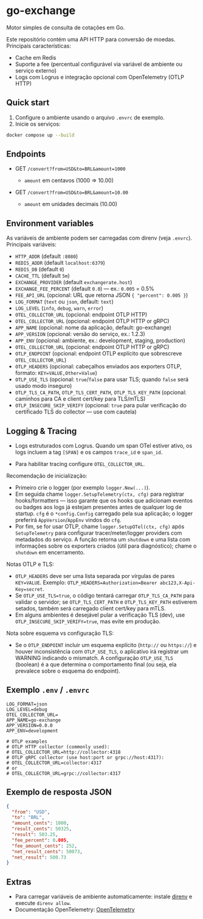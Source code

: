 # go-exchange

Motor simples de consulta de cotações em Go.

Este repositório contém uma API HTTP para conversão de moedas. Principais características:

- Cache em Redis
- Suporte a fee (percentual configurável via variável de ambiente ou serviço externo)
- Logs com Logrus e integração opcional com OpenTelemetry (OTLP HTTP)

## Quick start

1. Configure o ambiente usando o arquivo `.envrc` de exemplo.
2. Inicie os serviços:

```sh
docker compose up --build
```

## Endpoints

- GET `/convert?from=USD&to=BRL&amount=1000`
  - `amount` em centavos (1000 => 10.00)

- GET `/convert?from=USD&to=BRL&amount=10.00`
  - `amount` em unidades decimais (10.00)

## Environment variables

As variáveis de ambiente podem ser carregadas com direnv (veja `.envrc`). Principais variáveis:

- `HTTP_ADDR` (default `:8080`)
- `REDIS_ADDR` (default `localhost:6379`)
- `REDIS_DB` (default `0`)
- `CACHE_TTL` (default `5m`)
- `EXCHANGE_PROVIDER` (default `exchangerate.host`)
- `EXCHANGE_FEE_PERCENT` (default `0.0`) — ex.: `0.005` = 0.5%
- `FEE_API_URL` (opcional: URL que retorna JSON `{ "percent": 0.005 }`)
- `LOG_FORMAT` (`text` ou `json`, default: `text`)
- `LOG_LEVEL` (`info`, `debug`, `warn`, `error`)
- `OTEL_COLLECTOR_URL` (opcional: endpoint OTLP HTTP)
- `OTEL_COLLECTOR_URL` (opcional: endpoint OTLP HTTP or gRPC)
- `APP_NAME` (opcional: nome da aplicação, default: go-exchange)
- `APP_VERSION` (opcional: versão do serviço, ex.: 1.2.3)
- `APP_ENV` (opcional: ambiente, ex.: development, staging, production)
- `OTEL_COLLECTOR_URL` (opcional: endpoint OTLP HTTP or gRPC)
- `OTLP_ENDPOINT` (opcional: endpoint OTLP explícito que sobrescreve `OTEL_COLLECTOR_URL`)
- `OTLP_HEADERS` (opcional: cabeçalhos enviados aos exporters OTLP, formato: `KEY=VALUE,Other=Value`)
- `OTLP_USE_TLS` (opcional: `true`/`false` para usar TLS; quando `false` será usado modo inseguro)
- `OTLP_TLS_CA_PATH`, `OTLP_TLS_CERT_PATH`, `OTLP_TLS_KEY_PATH` (opcional: caminhos para CA e client cert/key para TLS/mTLS)
- `OTLP_INSECURE_SKIP_VERIFY` (opcional: `true` para pular verificação do certificado TLS do collector — use com cautela)

## Logging & Tracing

- Logs estruturados com Logrus. Quando um span OTel estiver ativo, os logs incluem a tag `[SPAN]` e os campos `trace_id` e `span_id`.

- Para habilitar tracing configure `OTEL_COLLECTOR_URL`.

Recomendação de inicialização:

- Primeiro crie o logger (por exemplo `logger.New(...)`).
- Em seguida chame `logger.SetupTelemetry(ctx, cfg)` para registrar hooks/formatters — isso garante que os hooks que adicionam eventos ou badges aos logs já estejam presentes antes de qualquer log de startup. `cfg` é o `*config.Config` carregado pela sua aplicação; o logger preferirá `AppVersion`/`AppEnv` vindos do `cfg`.
- Por fim, se for usar OTLP, chame `logger.SetupOTel(ctx, cfg)` após `SetupTelemetry` para configurar tracer/meter/logger providers com metadados do serviço. A função retorna um `shutdown` e uma lista com informações sobre os exporters criados (útil para diagnóstico); chame o `shutdown` em encerramento.

Notas OTLP e TLS:

- `OTLP_HEADERS` deve ser uma lista separada por vírgulas de pares `KEY=VALUE`. Exemplo: `OTLP_HEADERS=Authorization=Bearer abc123,X-Api-Key=secret`.
- Se `OTLP_USE_TLS=true`, o código tentará carregar `OTLP_TLS_CA_PATH` para validar o servidor; se `OTLP_TLS_CERT_PATH` e `OTLP_TLS_KEY_PATH` estiverem setados, também será carregado client cert/key para mTLS.
- Em alguns ambientes é desejável pular a verificação TLS (dev), use `OTLP_INSECURE_SKIP_VERIFY=true`, mas evite em produção.

Nota sobre esquema vs configuração TLS:

- Se o `OTLP_ENDPOINT` incluir um esquema explícito (`http://` ou `https://`) e houver inconsistência com `OTLP_USE_TLS`, o aplicativo irá registrar um WARNING indicando o mismatch. A configuração `OTLP_USE_TLS` (boolean) é a que determina o comportamento final (ou seja, ela prevalece sobre o esquema do endpoint).

## Exemplo `.env` / `.envrc`

```env
LOG_FORMAT=json
LOG_LEVEL=debug
OTEL_COLLECTOR_URL=
APP_NAME=go-exchange
APP_VERSION=0.0.0
APP_ENV=development

# OTLP examples
# OTLP HTTP collector (commonly used):
# OTEL_COLLECTOR_URL=http://collector:4318
# OTLP gRPC collector (use host:port or grpc://host:4317):
# OTEL_COLLECTOR_URL=collector:4317
# or
# OTEL_COLLECTOR_URL=grpc://collector:4317
```

## Exemplo de resposta JSON

```json
{
  "from": "USD",
  "to": "BRL",
  "amount_cents": 1000,
  "result_cents": 50325,
  "result": 503.25,
  "fee_percent": 0.005,
  "fee_amount_cents": 252,
  "net_result_cents": 50073,
  "net_result": 500.73
}
```

## Extras

- Para carregar variáveis de ambiente automaticamente: instale [direnv](https://direnv.net/) e execute `direnv allow`.
- Documentação OpenTelemetry: [OpenTelemetry](https://opentelemetry.io/)

